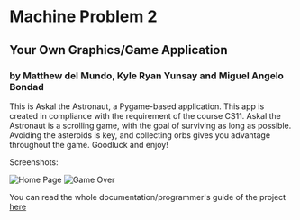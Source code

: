 # Machine Problem 2
## Your Own Graphics/Game Application
### by Matthew del Mundo, Kyle Ryan Yunsay and Miguel Angelo Bondad

This is Askal the Astronaut, a Pygame-based application. This app is created in compliance with the requirement of the course CS11. Askal the Astronaut is a scrolling game, with the goal of surviving as long as possible. Avoiding the asteroids is key, and collecting orbs gives you advantage throughout the game. Goodluck and enjoy!

Screenshots:

![Home Page][logo] ![Game Over][logo2]


You can read the whole documentation/programmer's guide of the project [here]


[here]: https://drive.google.com/file/d/1GFKznXijzQwU4wFdarcOtI5NTA2m0089/view?usp=drivesdk
[logo]: https://github.com/pseudoneem/cs11-mp2/blob/master/sample_screenshot.png
[logo2]: https://github.com/pseudoneem/cs11-mp2/blob/master/game_over.png
